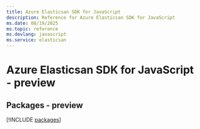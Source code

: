 ```yaml
---
title: Azure Elasticsan SDK for JavaScript
description: Reference for Azure Elasticsan SDK for JavaScript
ms.date: 08/19/2025
ms.topic: reference
ms.devlang: javascript
ms.service: elasticsan
---
```

# Azure Elasticsan SDK for JavaScript - preview
## Packages - preview
[!INCLUDE [packages](elasticsan-index.md)]